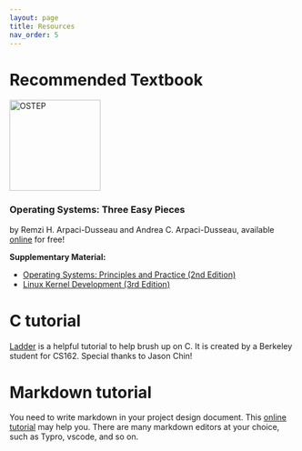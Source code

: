 ```yaml
---
layout: page
title: Resources
nav_order: 5
---
```


# Recommended Textbook

<p>
<a href="http://www.ostep.org/">
<img src="/sp22/assets/images/ostep.jpeg" alt="OSTEP" width="160px">
</a>
</p>

### Operating Systems: Three Easy Pieces
by Remzi H. Arpaci-Dusseau and Andrea C. Arpaci-Dusseau, available [online](http://www.ostep.org/) for free!

**Supplementary Material:**
- [Operating Systems: Principles and Practice (2nd Edition)](http://ospp.cs.washington.edu/)
- [Linux Kernel Development (3rd Edition)](http://www.amazon.com/Linux-Kernel-Development-3rd-Edition/dp/0672329468)

# C tutorial
[Ladder](https://cs162.org/ladder/) is a helpful tutorial to help brush up on C. It is created by a Berkeley student for CS162. Special thanks to Jason Chin!

# Markdown tutorial
You need to write markdown in your project design document. This [online tutorial](https://www.markdowntutorial.com/zh-cn/) may help you. There are many markdown editors at your choice, such as Typro, vscode, and so on.
